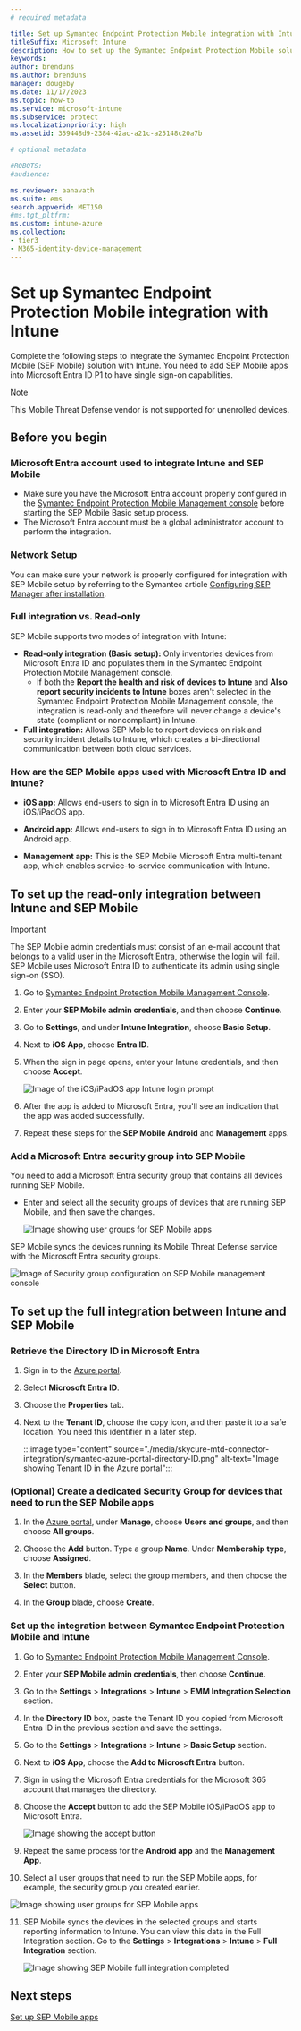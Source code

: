 ```yaml
---
# required metadata

title: Set up Symantec Endpoint Protection Mobile integration with Intune
titleSuffix: Microsoft Intune
description: How to set up the Symantec Endpoint Protection Mobile solution with Microsoft Intune to control mobile device access to your corporate resources.
keywords:
author: brenduns
ms.author: brenduns
manager: dougeby
ms.date: 11/17/2023
ms.topic: how-to
ms.service: microsoft-intune
ms.subservice: protect
ms.localizationpriority: high
ms.assetid: 359448d9-2384-42ac-a21c-a25148c20a7b

# optional metadata

#ROBOTS:
#audience:

ms.reviewer: aanavath
ms.suite: ems
search.appverid: MET150
#ms.tgt_pltfrm:
ms.custom: intune-azure
ms.collection:
- tier3
- M365-identity-device-management
---
```


# Set up Symantec Endpoint Protection Mobile integration with Intune

Complete the following steps to integrate the Symantec Endpoint Protection Mobile (SEP Mobile) solution with Intune. You need to add SEP Mobile apps into Microsoft Entra ID P1 to have single sign-on capabilities.

> [!NOTE]
>
> This Mobile Threat Defense vendor is not supported for unenrolled devices.

## Before you begin

### Microsoft Entra account used to integrate Intune and SEP Mobile

- Make sure you have the Microsoft Entra account properly configured in the [Symantec Endpoint Protection Mobile Management console](https://techdocs.broadcom.com/us/en/symantec-security-software/endpoint-security-and-management/endpoint-protection/all/getting-up-and-running-on-for-the-first-time-v45150512-d43e1033/logging-on-to-the-console-v8025272-d23e2462.html) before starting the SEP Mobile Basic setup process.
- The Microsoft Entra account must be a global administrator account to perform the integration.

### Network Setup

You can make sure your network is properly configured for integration with SEP Mobile setup by referring to the Symantec article [Configuring SEP Manager after installation](https://techdocs.broadcom.com/us/en/symantec-security-software/endpoint-security-and-management/endpoint-protection/all/getting-up-and-running-on-for-the-first-time-v45150512-d43e1033/configuring-after-installation-v18374552-d23e1454.html).

### Full integration vs. Read-only

SEP Mobile supports two modes of integration with Intune:

- **Read-only integration (Basic setup):** Only inventories devices from Microsoft Entra ID and populates them in the Symantec Endpoint Protection Mobile Management console.
  - If both the **Report the health and risk of devices to Intune** and **Also report security incidents to Intune** boxes aren't selected in the Symantec Endpoint Protection Mobile Management console, the integration is read-only and therefore will never change a device's state (compliant or noncompliant) in Intune.
- **Full integration:** Allows SEP Mobile to report devices on risk and security incident details to Intune, which creates a bi-directional communication between both cloud services.

<a name='how-are-the-sep-mobile-apps-used-with-microsoft-entra-and-intune'></a>

### How are the SEP Mobile apps used with Microsoft Entra ID and Intune?

- **iOS app:** Allows end-users to sign in to Microsoft Entra ID using an iOS/iPadOS app.

- **Android app:** Allows end-users to sign in to Microsoft Entra ID using an Android app.

- **Management app:** This is the SEP Mobile Microsoft Entra multi-tenant app, which enables service-to-service communication with Intune.

## To set up the read-only integration between Intune and SEP Mobile

> [!IMPORTANT]
>
> The SEP Mobile admin credentials must consist of an e-mail account that belongs to a valid user in the Microsoft Entra, otherwise the login will fail. SEP Mobile uses Microsoft Entra ID to authenticate its admin using single sign-on (SSO).

1. Go to [Symantec Endpoint Protection Mobile Management Console](https://techdocs.broadcom.com/us/en/symantec-security-software/endpoint-security-and-management/endpoint-protection/all/getting-up-and-running-on-for-the-first-time-v45150512-d43e1033/logging-on-to-the-console-v8025272-d23e2462.html).

2. Enter your **SEP Mobile admin credentials**, and then choose **Continue**.

3. Go to **Settings**, and under **Intune Integration**, choose **Basic Setup**.

4. Next to **iOS App**, choose **Entra ID**.

5. When the sign in page opens, enter your Intune credentials, and then choose **Accept**.

   ![Image of the iOS/iPadOS app Intune login prompt](./media/skycure-mtd-connector-integration/symantec-portal-basic-accept.png)

6. After the app is added to Microsoft Entra, you'll see an indication that the app was added successfully.

7. Repeat these steps for the **SEP Mobile Android** and **Management** apps.

### Add a Microsoft Entra security group into SEP Mobile

You need to add a Microsoft Entra security group that contains all devices running SEP Mobile.

- Enter and select all the security groups of devices that are running SEP Mobile, and then save the changes.

  ![Image showing user groups for SEP Mobile apps](./media/skycure-mtd-connector-integration/symantec-portal-basic-groups.png)

SEP Mobile syncs the devices running its Mobile Threat Defense service with the Microsoft Entra security groups.

![Image of Security group configuration on SEP Mobile management console](./media/skycure-mtd-connector-integration/symantec-portal-basic-status.png)

## To set up the full integration between Intune and SEP Mobile

### Retrieve the Directory ID in Microsoft Entra

1. Sign in to the [Azure portal](https://portal.azure.com).

2. Select **Microsoft Entra ID**.

3. Choose the **Properties** tab.

4. Next to the **Tenant ID**, choose the copy icon, and then paste it to a safe location. You need this identifier in a later step.

   :::image type="content" source="./media/skycure-mtd-connector-integration/symantec-azure-portal-directory-ID.png" alt-text="Image showing Tenant ID in the Azure portal":::

### (Optional) Create a dedicated Security Group for devices that need to run the SEP Mobile apps

1. In the [Azure portal](https://portal.azure.com), under **Manage**, choose **Users and groups**, and then choose **All groups**.

2. Choose the **Add** button. Type a group **Name**. Under **Membership type**, choose **Assigned**.

3. In the **Members** blade, select the group members, and then choose the **Select** button.

4. In the **Group** blade, choose **Create**.

### Set up the integration between Symantec Endpoint Protection Mobile and Intune

1. Go to [Symantec Endpoint Protection Mobile Management Console](https://techdocs.broadcom.com/us/en/symantec-security-software/endpoint-security-and-management/endpoint-protection/all/getting-up-and-running-on-for-the-first-time-v45150512-d43e1033/logging-on-to-the-console-v8025272-d23e2462.html).

2. Enter your **SEP Mobile admin credentials**, then choose **Continue**.

3. Go to the **Settings** > **Integrations** > **Intune** > **EMM Integration Selection** section.

4. In the **Directory ID** box, paste the Tenant ID you copied from Microsoft Entra ID in the previous section and save the settings.

5. Go to the **Settings** > **Integrations** > **Intune** > **Basic Setup** section.

6. Next to **iOS App**, choose the **Add to Microsoft Entra** button.

7. Sign in using the Microsoft Entra credentials for the Microsoft 365 account that manages the directory.

8. Choose the **Accept** button to add the SEP Mobile iOS/iPadOS app to Microsoft Entra.

   ![Image showing the accept button](./media/skycure-mtd-connector-integration/symantec-portal-basic-accept.png)

9. Repeat the same process for the **Android app** and the **Management App**.

10. Select all user groups that need to run the SEP Mobile apps, for example, the security group you created earlier.

   ![Image showing user groups for SEP Mobile apps](./media/skycure-mtd-connector-integration/symantec-portal-basic-groups.png)

11. SEP Mobile syncs the devices in the selected groups and starts reporting information to Intune. You can view this data in the Full Integration section. Go to the **Settings** > **Integrations** > **Intune** > **Full Integration** section.

    ![Image showing SEP Mobile full integration completed](./media/skycure-mtd-connector-integration/symantec-portal-basic-status.PNG)

## Next steps

[Set up SEP Mobile apps](mtd-apps-ios-app-configuration-policy-add-assign.md)
